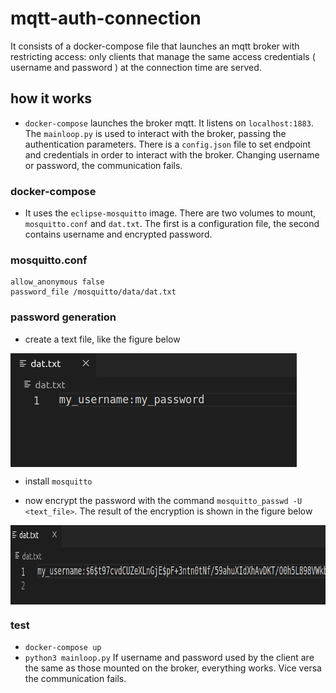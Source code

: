 # mqtt-auth-connection

It consists of a docker-compose file that launches an mqtt broker with restricting access: only clients that manage the same access credentials ( username and password ) at the connection time are served.

## how it works
- `docker-compose` launches the broker mqtt. It listens on `localhost:1883`. The `mainloop.py` is used to interact with the broker, passing the authentication parameters. There is a `config.json` file to set endpoint and credentials in order to interact with the broker. Changing username or password, the communication fails.

### docker-compose
- It uses the `eclipse-mosquitto` image. There are two volumes to mount, `mosquitto.conf` and `dat.txt`. The first is a configuration file, the second contains username and encrypted password.  

### mosquitto.conf
```
allow_anonymous false
password_file /mosquitto/data/dat.txt
```

### password generation
- create a text file, like the figure below

<img align="center" width="458" height="182" src="https://github.com/enbis/mqtt-auth-connection/blob/master/images/mqtt-auth1.png">

- install `mosquitto`

- now encrypt the password with the command `mosquitto_passwd -U <text_file>`. The result of the encryption is shown in the figure below 

<img align="center" width="791" height="127" src="https://github.com/enbis/mqtt-auth-connection/blob/master/images/mqtt-auth2.png">

### test
- `docker-compose up`
- `python3 mainloop.py`
If username and password used by the client are the same as those mounted on the broker, everything works. Vice versa the communication fails.
